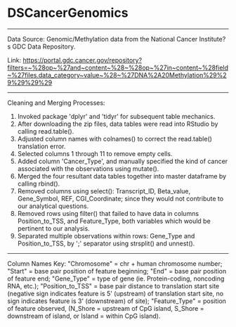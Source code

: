 # DSCancerGenomics

---

Data Source: 
Genomic/Methylation data from the National Cancer Institute?s GDC Data Repository. 

Link:
https://portal.gdc.cancer.gov/repository?filters=~%28op~%27and~content~%28~%28op~%27in~content~%28field~%27files.data_category~value~%28~%27DNA%2A20Methylation%29%29%29%29%29

---
Cleaning and Merging Processes:
1. Invoked package 'dplyr' and 'tidyr' for subsequent table mechanics.
2. After downloading the zip files, data tables were read into RStudio by calling read.table().
3. Adjusted column names with colnames() to correct the read.table() translation error.
4. Selected columns 1 through 11 to remove empty cells.
5. Added column 'Cancer_Type', and manually specified the kind of cancer associated with the observations using mutate().
6. Merged the four resultant data tables together into master dataframe by calling rbind().
7. Removed columns using select(): Transcript_ID, Beta_value, Gene_Symbol, REF, CGI_Coordinate; since they would not contribute to our analytical questions.
8. Removed rows using filter() that failed to have data in columns Position_to_TSS, and Feature_Type, both variables which would be pertinent to our analysis.
9. Separated multiple observations within rows: Gene_Type and Position_to_TSS, by ';' separator using strsplit() and unnest().
---

Column Names Key:
"Chromosome" = chr + human chromosome number;
 "Start" = base pair position of feature beginning;
 "End" = base pair position of feature end;
 "Gene_Type" = type of gene (ie. Protein-coding, noncoding RNA, etc.);
"Position_to_TSS" = base pair distance to translation start site (negative sign indicates feature is 5' (upstream) of translation start site, no sign indicates feature is 3' (downstream) of site);
"Feature_Type" = position of feature observed, (N_Shore = upstream of CpG island, S_Shore = downstream of island, or Island = within CpG island).

